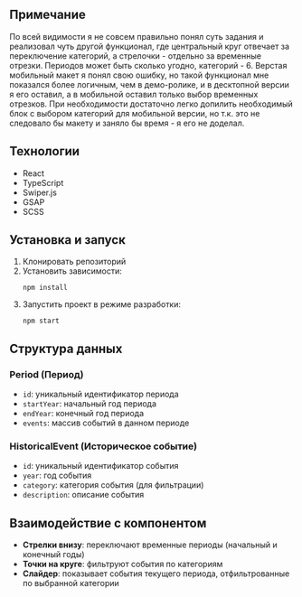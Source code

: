 ## Примечание

По всей видимости я не совсем правильно понял суть задания и реализовал чуть другой функционал, где центральный круг отвечает за переключение категорий, а стрелочки - отдельно за временные отрезки. Периодов может быть сколько угодно, категорий - 6. Верстая мобильный макет я понял свою ошибку, но такой функционал мне показался более логичным, чем в демо-ролике, и в десктопной версии я его оставил, а в мобильной оставил только выбор временных отрезков. При необходимости достаточно легко допилить необходимый блок с выбором категорий для мобильной версии, но т.к. это не следовало бы макету и заняло бы время - я его не доделал.

## Технологии

- React
- TypeScript
- Swiper.js
- GSAP
- SCSS

## Установка и запуск

1. Клонировать репозиторий
2. Установить зависимости:
   ```
   npm install
   ```
3. Запустить проект в режиме разработки:
   ```
   npm start
   ```

## Структура данных

### Period (Период)

- `id`: уникальный идентификатор периода
- `startYear`: начальный год периода
- `endYear`: конечный год периода
- `events`: массив событий в данном периоде

### HistoricalEvent (Историческое событие)

- `id`: уникальный идентификатор события
- `year`: год события
- `category`: категория события (для фильтрации)
- `description`: описание события

## Взаимодействие с компонентом

- **Стрелки внизу**: переключают временные периоды (начальный и конечный годы)
- **Точки на круге**: фильтруют события по категориям
- **Слайдер**: показывает события текущего периода, отфильтрованные по выбранной категории



